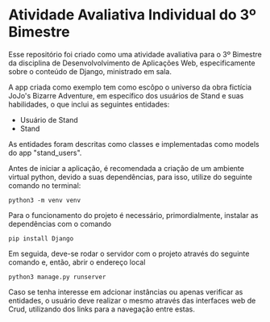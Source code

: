 # Atividade Avaliativa Individual do 3º Bimestre
Esse repositório foi criado como uma atividade avaliativa para o 3º Bimestre da disciplina de Desenvolvolvimento de Aplicações Web, especificamente sobre o conteúdo
de Django, ministrado em sala.

A app criada como exemplo tem como escôpo o universo da obra fictícia JoJo's Bizarre Adventure, em específico dos usuários de Stand e suas habilidades, o que inclui as seguintes entidades:

- Usuário de Stand
- Stand

As entidades foram descritas como classes e implementadas como models do app "stand_users".

Antes de iniciar a aplicação, é recomendada a criação de um ambiente virtual python, devido a suas dependências, para isso, utilize do seguinte comando no terminal:
```
python3 -m venv venv
```
Para o funcionamento do projeto é necessário, primordialmente, instalar as dependências com o comando
```
pip install Django
```
Em seguida, deve-se rodar o servidor com o projeto através do seguinte comando e, então, abrir o endereço local
```
python3 manage.py runserver
```
Caso se tenha interesse em adcionar instâncias ou apenas verificar as entidades, o usuário deve realizar o mesmo através das interfaces web de Crud, utilizando dos links para a navegação
entre estas.
